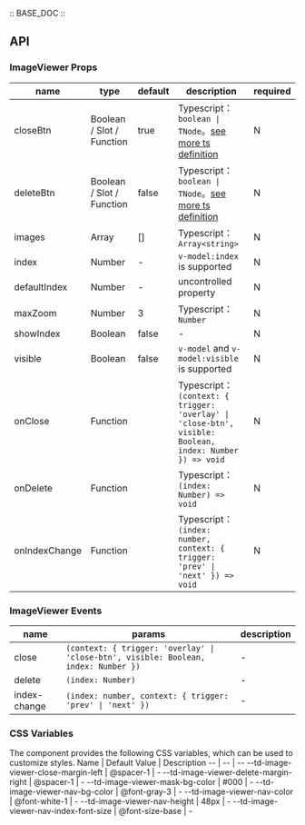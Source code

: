 :: BASE_DOC ::

## API
### ImageViewer Props

name | type | default | description | required
-- | -- | -- | -- | --
closeBtn | Boolean / Slot / Function | true | Typescript：`boolean \| TNode`。[see more ts definition](https://github.com/Tencent/tdesign-mobile-vue/blob/develop/src/common.ts) | N
deleteBtn | Boolean / Slot / Function | false | Typescript：`boolean \| TNode`。[see more ts definition](https://github.com/Tencent/tdesign-mobile-vue/blob/develop/src/common.ts) | N
images | Array | [] | Typescript：`Array<string>` | N
index | Number | - | `v-model:index` is supported | N
defaultIndex | Number | - | uncontrolled property | N
maxZoom | Number | 3 | Typescript：`Number` | N
showIndex | Boolean | false | \- | N
visible | Boolean | false | `v-model` and `v-model:visible` is supported | N
onClose | Function |  | Typescript：`(context: { trigger: 'overlay' \| 'close-btn', visible: Boolean, index: Number }) => void`<br/> | N
onDelete | Function |  | Typescript：`(index: Number) => void`<br/> | N
onIndexChange | Function |  | Typescript：`(index: number, context: { trigger: 'prev' \| 'next' }) => void`<br/> | N

### ImageViewer Events

name | params | description
-- | -- | --
close | `(context: { trigger: 'overlay' \| 'close-btn', visible: Boolean, index: Number })` | \-
delete | `(index: Number)` | \-
index-change | `(index: number, context: { trigger: 'prev' \| 'next' })` | \-


### CSS Variables
The component provides the following CSS variables, which can be used to customize styles.
Name | Default Value | Description 
-- | -- | --
--td-image-viewer-close-margin-left | @spacer-1 | - 
--td-image-viewer-delete-margin-right | @spacer-1 | - 
--td-image-viewer-mask-bg-color | #000 | - 
--td-image-viewer-nav-bg-color | @font-gray-3 | - 
--td-image-viewer-nav-color | @font-white-1 | - 
--td-image-viewer-nav-height | 48px | - 
--td-image-viewer-nav-index-font-size | @font-size-base | - 
